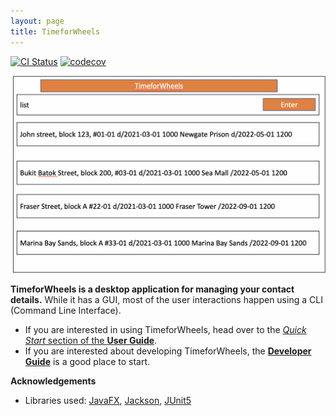 ```yaml
---
layout: page
title: TimeforWheels
---
```



[![CI Status](https://github.com/AY2021S2-CS2103T-W10-3/tp/workflows/Java%20CI/badge.svg)](https://github.com/AY2021S2-CS2103T-W10-3/tp/actions)
[![codecov](https://codecov.io/gh/AY2021S2-CS2103T-W10-3/tp/branch/master/graph/badge.svg)](https://codecov.io/gh/AY2021S2-CS2103T-W10-3/tp)


![Ui](images/Ui.png)

**TimeforWheels is a desktop application for managing your contact details.** While it has a GUI, most of the user interactions happen using a CLI (Command Line Interface).

* If you are interested in using TimeforWheels, head over to the [_Quick Start_ section of the **User Guide**](UserGuide.html#quick-start).
* If you are interested about developing TimeforWheels, the [**Developer Guide**](DeveloperGuide.html) is a good place to start.


**Acknowledgements**

* Libraries used: [JavaFX](https://openjfx.io/), [Jackson](https://github.com/FasterXML/jackson), [JUnit5](https://github.com/junit-team/junit5)

